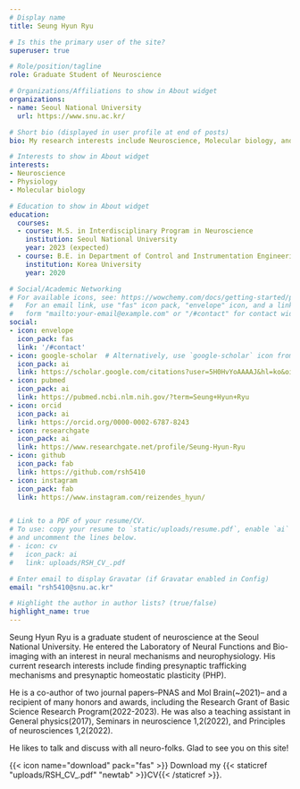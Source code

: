 ```yaml
---
# Display name
title: Seung Hyun Ryu

# Is this the primary user of the site?
superuser: true

# Role/position/tagline
role: Graduate Student of Neuroscience

# Organizations/Affiliations to show in About widget
organizations:
- name: Seoul National University
  url: https://www.snu.ac.kr/

# Short bio (displayed in user profile at end of posts)
bio: My research interests include Neuroscience, Molecular biology, and Bio-imaging.

# Interests to show in About widget
interests:
- Neuroscience
- Physiology
- Molecular biology

# Education to show in About widget
education:
  courses:
  - course: M.S. in Interdisciplinary Program in Neuroscience 
    institution: Seoul National University 
    year: 2023 (expected)
  - course: B.E. in Department of Control and Instrumentation Engineering and Department of Biomedical Engineering (double major)
    institution: Korea University
    year: 2020

# Social/Academic Networking
# For available icons, see: https://wowchemy.com/docs/getting-started/page-builder/#icons
#   For an email link, use "fas" icon pack, "envelope" icon, and a link in the
#   form "mailto:your-email@example.com" or "/#contact" for contact widget.
social:
- icon: envelope
  icon_pack: fas
  link: '/#contact'
- icon: google-scholar  # Alternatively, use `google-scholar` icon from `ai` icon pack
  icon_pack: ai
  link: https://scholar.google.com/citations?user=5H0HvYoAAAAJ&hl=ko&oi=ao
- icon: pubmed
  icon_pack: ai	
  link: https://pubmed.ncbi.nlm.nih.gov/?term=Seung+Hyun+Ryu
- icon: orcid
  icon_pack: ai	
  link: https://orcid.org/0000-0002-6787-8243
- icon: researchgate
  icon_pack: ai	
  link: https://www.researchgate.net/profile/Seung-Hyun-Ryu
- icon: github
  icon_pack: fab
  link: https://github.com/rsh5410
- icon: instagram
  icon_pack: fab
  link: https://www.instagram.com/reizendes_hyun/


# Link to a PDF of your resume/CV.
# To use: copy your resume to `static/uploads/resume.pdf`, enable `ai` icons in `params.toml`, 
# and uncomment the lines below.
# - icon: cv
#   icon_pack: ai
#   link: uploads/RSH_CV_.pdf

# Enter email to display Gravatar (if Gravatar enabled in Config)
email: "rsh5410@snu.ac.kr"

# Highlight the author in author lists? (true/false)
highlight_name: true
---
```


Seung Hyun Ryu is a graduate student of neuroscience at the Seoul National University. He entered the Laboratory of Neural Functions and Bio-imaging with an interest in neural mechanisms and neurophysiology. His current research interests include finding presynaptic trafficking mechanisms and presynaptic homeostatic plasticity (PHP).

He is a co-author of two journal papers–PNAS and Mol Brain(~2021)– and a recipient of many honors and awards, including the Research Grant of Basic Science Research Program(2022-2023). He was also a teaching assistant in General physics(2017), Seminars in neuroscience 1,2(2022), and Principles of neurosciences 1,2(2022).

He likes to talk and discuss with all neuro-folks. Glad to see you on this site!

{{< icon name="download" pack="fas" >}} Download my {{< staticref "uploads/RSH_CV_.pdf" "newtab" >}}CV{{< /staticref >}}.
